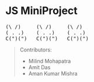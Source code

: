# JS MiniProject

<pre>
(\ /)	  (\ /)     (\ /)
( . .)	  ( . .)    ( . .)	
C(")(")	  C(")(")   C(")(")		
</pre>

> Contributors:
>
> -   Milind Mohapatra
> -   Amit Das
> -   Aman Kumar Mishra
